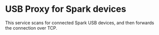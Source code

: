 # USB Proxy for Spark devices

This service scans for connected Spark USB devices, and then forwards the connection over TCP.
